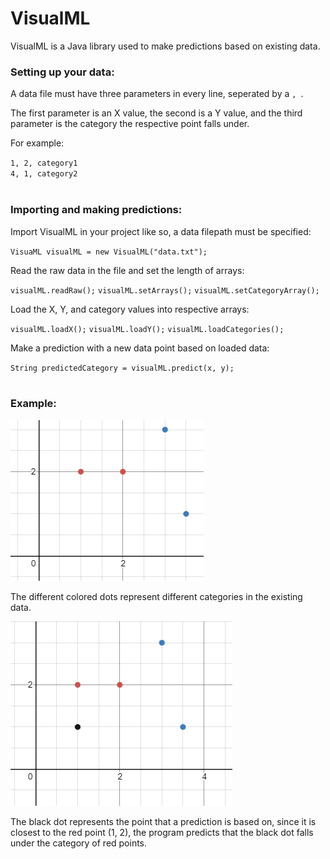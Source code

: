 <h1>VisualML</h1>
<p>VisualML is a Java library used to make predictions based on existing data.</p>

<h3>Setting up your data:</h3>
<p>A data file must have three parameters in every line, seperated by a <code>, </code>.</p>
<p>The first parameter is an X value, the second is a Y value, and the third parameter is the category the respective point falls under.</p>
<p>For example:</p>
<code>1, 2, category1</code>
<br>
<code>4, 1, category2</code>
<br>
<br>

<h3>Importing and making predictions:</h3>
<p>Import VisualML in your project like so, a data filepath must be specified:</p>
<code>VisuaML visualML = new VisualML("data.txt");</code>
<br>
<p>Read the raw data in the file and set the length of arrays:</p>
<code>visualML.readRaw();</code>
<code>visualML.setArrays();</code>
<code>visualML.setCategoryArray();</code>
<br>
<p>Load the X, Y, and category values into respective arrays:</p>
<code>visualML.loadX();</code>
<code>visualML.loadY();</code>
<code>visualML.loadCategories();</code>
<br>
<p>Make a prediction with a new data point based on loaded data:</p>
<code>String predictedCategory = visualML.predict(x, y);</code>
<br>
<br>

<h3>Example:</h3>
<img src="images/Screenshot (28).png"></img>
<p>The different colored dots represent different categories in the existing data.</p>
<img src="images/Screenshot (30).png"></img>
<p>The black dot represents the point that a prediction is based on, since it is closest to the red point (1, 2), the program predicts that the black dot falls under the category of red points.</p>
